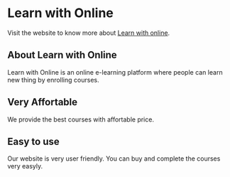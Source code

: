 # Learn with Online

Visit the website to know more about [Learn with online](https://stoic-tesla-867967.netlify.app/).

## About Learn with Online
Learn with Online is an online e-learning platform where people can learn new thing by enrolling courses.

## Very Affortable
We provide the best courses with affortable price.

## Easy to use
Our website is very user friendly. You can buy and complete the courses very easyly.
